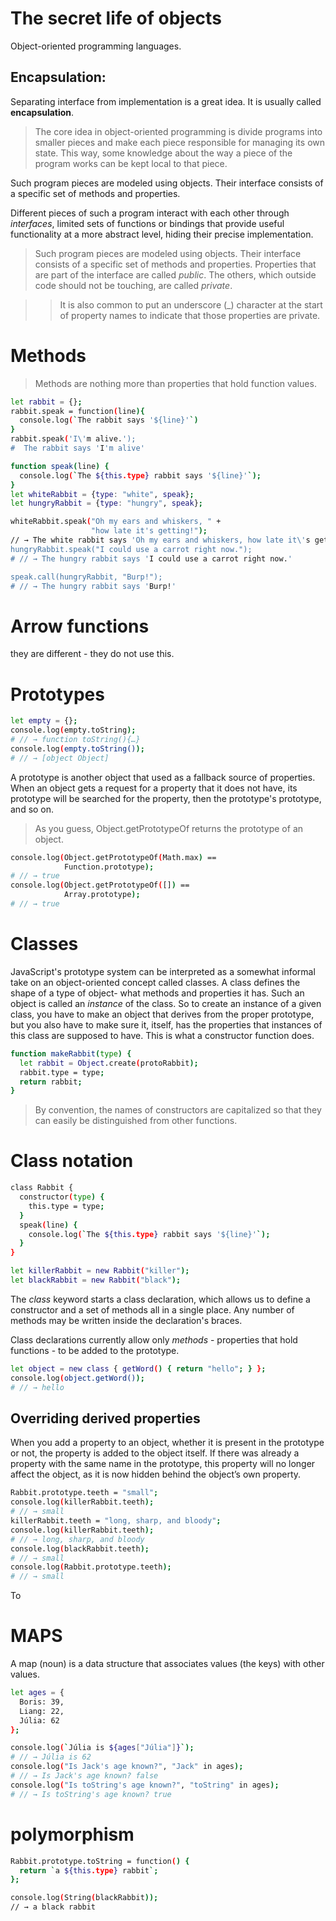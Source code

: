 # The secret life of objects

Object-oriented programming languages.

## Encapsulation:
Separating interface from implementation is a great idea. It is usually called **encapsulation**.

> The core idea in object-oriented programming is divide programs into smaller pieces and make each piece responsible for managing its own state. This way, some knowledge about the way a piece of the program works can be kept local to that piece.

Such program pieces are modeled using objects. Their interface consists of a specific set of methods and properties.

Different pieces of such a program interact with each other through *interfaces*, limited sets of functions or bindings that provide useful functionality at a more abstract level, hiding their precise implementation.

> Such program pieces are modeled using objects. Their interface consists of a specific set of methods and properties. Properties that are part of the interface are called *public*. The others, which outside code should not be touching, are called *private*.

>> It is also common to put an underscore (_) character at the start of property names to indicate that those properties are private.

# Methods
> Methods are nothing more than properties that hold function values. 
```bash
let rabbit = {};
rabbit.speak = function(line){
  console.log(`The rabbit says '${line}'`)
}
rabbit.speak('I\'m alive.');
#  The rabbit says 'I'm alive'
```
```bash
function speak(line) {
  console.log(`The ${this.type} rabbit says '${line}'`);
}
let whiteRabbit = {type: "white", speak};
let hungryRabbit = {type: "hungry", speak};

whiteRabbit.speak("Oh my ears and whiskers, " +
                  "how late it's getting!");
// → The white rabbit says 'Oh my ears and whiskers, how late it\'s getting!'
hungryRabbit.speak("I could use a carrot right now.");
# // → The hungry rabbit says 'I could use a carrot right now.'

speak.call(hungryRabbit, "Burp!");
# // → The hungry rabbit says 'Burp!'
```

# Arrow functions
they are different - they do not use this.

# Prototypes 
```bash
let empty = {};
console.log(empty.toString);
# // → function toString(){…}
console.log(empty.toString());
# // → [object Object]
```

A prototype is another object that used as a fallback source of properties. When an object gets a request for a property that it does not have, its prototype will be searched for the property, then the prototype's prototype, and so on.
> As you guess, Object.getPrototypeOf returns the prototype of an object.
```bash
console.log(Object.getPrototypeOf(Math.max) ==
            Function.prototype);
# // → true
console.log(Object.getPrototypeOf([]) ==
            Array.prototype);
# // → true
```

# Classes
JavaScript's prototype system can be interpreted as a somewhat informal take on an object-oriented concept called classes. A class defines the shape of a type of object- what methods and properties it has. Such an object is called an *instance* of the class. 
So to create an instance of a given class, you have to make an object that derives from the proper prototype, but you also have to make sure it, itself, has the properties that instances of this class are supposed to have. This is what a constructor function does.

```bash
function makeRabbit(type) {
  let rabbit = Object.create(protoRabbit);
  rabbit.type = type;
  return rabbit;
}
```
> By convention, the names of constructors are capitalized so that they can easily be distinguished from other functions.
# Class notation

```bash
class Rabbit {
  constructor(type) {
    this.type = type;
  }
  speak(line) {
    console.log(`The ${this.type} rabbit says '${line}'`);
  }
}

let killerRabbit = new Rabbit("killer");
let blackRabbit = new Rabbit("black");

```
The *class* keyword starts a class declaration, which allows us to define a constructor and a set of methods all in a single place. Any number of methods may be written inside the declaration's braces. 

Class declarations currently allow only *methods* - properties that hold functions - to be added to the prototype. 


```bash
let object = new class { getWord() { return "hello"; } };
console.log(object.getWord());
# // → hello
```
## Overriding derived properties
When you add a property to an object, whether it is present in the prototype or not, the property is added to the object itself. If there was already a property with the same name in the prototype, this property will no longer affect the object, as it is now hidden behind the object’s own property.

```bash
Rabbit.prototype.teeth = "small";
console.log(killerRabbit.teeth);
# // → small
killerRabbit.teeth = "long, sharp, and bloody";
console.log(killerRabbit.teeth);
# // → long, sharp, and bloody
console.log(blackRabbit.teeth);
# // → small
console.log(Rabbit.prototype.teeth);
# // → small
```
To
# MAPS
A map (noun) is a data structure that associates values (the keys) with other values.

```bash
let ages = {
  Boris: 39,
  Liang: 22,
  Júlia: 62
};

console.log(`Júlia is ${ages["Júlia"]}`);
# // → Júlia is 62
console.log("Is Jack's age known?", "Jack" in ages);
# // → Is Jack's age known? false
console.log("Is toString's age known?", "toString" in ages);
# // → Is toString's age known? true
```
# polymorphism

```bash
Rabbit.prototype.toString = function() {
  return `a ${this.type} rabbit`;
};

console.log(String(blackRabbit));
// → a black rabbit
```

